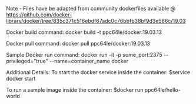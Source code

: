 Note - Files have be adapted from community dockerfiles available @ https://github.com/docker-library/docker/tree/835c371c516ebdf67adc0c76bbfb38bf9d3e586c/19.03

Docker build command:
docker build -t ppc64le/docker:19.03.13

Docker pull command:
docker pull ppc64le/docker:19.03.13

Sample Docker run command:
docker run -it -p some_port:2375 --privileged="true" --name=container_name docker 

Additional Details:
To start the docker service inside the container:
$service docker start

To run a sample image inside the container:
$docker run ppc64le/hello-world
